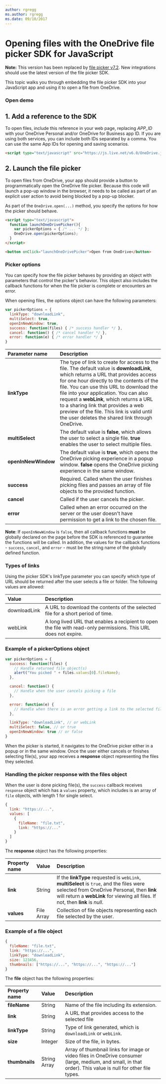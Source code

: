 ```yaml
---
author: rgregg
ms.author: rgregg
ms.date: 09/10/2017
---
```

# Opening files with the OneDrive file picker SDK for JavaScript

**Note:** This version has been replaced by [file picker v7.2](../js-v72/js-picker-open.md).
New integrations should use the latest version of the file picker SDK.


This topic walks you through embedding the file picker SDK into your JavaScript
app and using it to open a file from OneDrive.

### Open demo

## 1. Add a reference to the SDK

To open files, include this reference in your web page,
replacing *APP_ID* with your OneDrive Personal and/or OneDrive for Business
app ID. If you are using both services, you can include both IDs separated by a
comma. You can use the same App IDs for opening and saving scenarios.

```html
<script type="text/javascript" src="https://js.live.net/v6.0/OneDrive.js" id="onedrive-js" client-id="APP_ID"></script>
```

## 2. Launch the file picker

To open files from OneDrive, your app should provide a button to
programmatically open the OneDrive file picker. Because this code will launch
a pop-up window in the browser, it needs to be called as part of an explicit user
action to avoid being blocked by a pop-up blocker.

As part of the `OneDrive.open(...)` method, you specify the options for how
the picker should behave.

```html
<script type="text/javascript">
  function launchOneDrivePicker(){
    var pickerOptions = { /* ... */ };
    OneDrive.open(pickerOptions);
  }
</script>

<button onClick="launchOneDrivePicker">Open from OneDrive</button>
```

### Picker options

You can specify how the file picker behaves by providing an object with parameters
that control the picker's behavior. This object also includes the callback
functions for when the file picker is complete or encounters an error.

When opening files, the options object can have the following parameters:

```javascript
var pickerOptions = {
  linkType: "downloadLink",
  multiSelect: true,
  openInNewWindow: true,
  success: function(files) { /* success handler */ },
  cancel: function() { /* cancel handler */ },
  error: function(e) { /* error handler */ }
}
```

| Parameter name      | Description                                                                                                                                                                                                                                                                                                                                                                                                                                            |
|:--------------------|:-------------------------------------------------------------------------------------------------------------------------------------------------------------------------------------------------------------------------------------------------------------------------------------------------------------------------------------------------------------------------------------------------------------------------------------------------------|
| **linkType**        | The type of link to create for access to the file. The default value is **downloadLink**, which returns a URL that provides access for one hour directly to the contents of the file. You can use this URL to download the file into your application.  You can also request a **webLink**, which returns a URL to a sharing link that provides a web preview of the file. This link is valid until the user deletes the shared link through OneDrive. |
| **multiSelect**     | The default value is **false**, which allows the user to select a single file. **true** enables the user to select multiple files.                                                                                                                                                                                                                                                                                                                     |
| **openInNewWindow** | The default value is **true**, which opens the OneDrive picking experience in a popup window. **false** opens the OneDrive picking experience in the same window.                                                                                                                                                                                                                                                                                      |
| **success**         | Required. Called when the user finishes picking files and passes an array of file objects to the provided function.                                                                                                                                                                                                                                                                                                                                    |
| **cancel**          | Called if the user cancels the picker.                                                                                                                                                                                                                                                                                                                                                                                                                 |
| **error**           | Called when an error occurred on the server or the user doesn't have permission to get a link to the chosen file.                                                                                                                                                                                                                                                                                                                                      |

**Note**: If `openInNewWindow` is `false`, then all callback functions **must**
be globally declared on the page before the SDK is referenced to guarantee the
functions will be called. In addition, the values for the callback functions -
`success`, `cancel`, and `error` - must be the string name of the globally
defined function.

### Types of links

Using the picker SDK's linkType parameter you can specify which type of URL should
be returned after the user selects a file or folder. The following values
are allowed:

| Value          | Description                                                                                                      |
|:---------------|:-----------------------------------------------------------------------------------------------------------------|
| downloadLink   | A URL to download the contents of the selected file for a short period of time.                                  |
| webLink        | A long lived URL that enables a recipient to open the file with read-only permissions. This URL does not expire. |

### Example of a pickerOptions object

```javascript
var pickerOptions = {
  success: function(files) {
    // Handle returned file object(s)
    alert("You picked " + files.values[0].fileName);
  },

  cancel: function() {
    // Handle when the user cancels picking a file
  },

  error: function(e) {
	// Handle when there is an error getting a link to the selected file
  },

  linkType: "downloadLink", // or webLink
  multiSelect: false, // or true
  openInNewWindow: true // or false
}
```

When the picker is started, it navigates to the OneDrive picker either in a
popup or in the same window. Once the user either cancels or finishes selecting
file(s), your app receives a **response** object representing the files they
selected.

### Handling the picker response with the files object

When the user is done picking file(s), the `success` callback receives
`response` object which has a `values` property, which includes is an array of
`file` objects, with length 1 for single select.

```javascript
{
  link: "https://...",
  values: [
    {
      fileName: "file.txt",
      link: "https://..."
    }
  ]
}
```

The **response** object has the following properties:

| Property name | Value        | Description                                                                                                                                                                                                                |
|:--------------|:-------------|:---------------------------------------------------------------------------------------------------------------------------------------------------------------------------------------------------------------------------|
| **link**      | String       | If the **linkType** requested is `webLink`, **multiSelect** is `true`, and the files were selected from OneDrive Personal, then **link** will return a **webLink** for viewing all files. If not, then **link** is *null*. |
| **values**    | File Array | Collection of file objects representing each file selected by the user.                                                                                                                                                    |

### Example of a file object

```javascript
{
  fileName: "file.txt",
  link: "https://...",
  linkType: "downloadLink",
  size: 123456,
  thumbnails: ["https://...", "https://...", "https://..."]
}
```

The **file** object has the following properties:

| Property name  | Value                   | Description                                                                                                                                                |
|:---------------|:------------------------|:-----------------------------------------------------------------------------------------------------------------------------------------------------------|
| **fileName**   | String                  | Name of the file including its extension.                                                                                                                  |
| **link**       | String                  | A URL that provides access to the selected file                                                                                                            |
| **linkType**   | String                  | Type of link generated, which is `downloadLink` or `webLink`.                                                                                              |
| **size**       | Integer                 | Size of the file, in bytes.                                                                                                                                |
| **thumbnails** | String Array          | Array of thumbnail links for image or video files in OneDrive consumer (large, medium, and small, in that order). This value is null for other file types. |


<!-- {
  "type": "#page.annotation",
  "description": "Use the JavaScript file picker SDK to open files from OneDrive.",
  "keywords": "js,javascript,onedrive,picker,saver,open,save,cloud",
  "section": "sdks",
  "headerAdditions": [
    "<script type=\"text/javascript\" src=\"https://js.live.net/v6.0/OneDrive.js\" id=\"onedrive-js\" client-id=\"000000004C181C1C,99594742-f258-449f-af3b-a259f65d6072\"></script>"
  ],
  "footerAdditions": [
    "<link rel=\"stylesheet\" type=\"text/css\" href=\"js-sample.css\" />",
    "<script type=\"text/javascript\" src=\"unified-js-sample.js\"></script>"]
} -->
